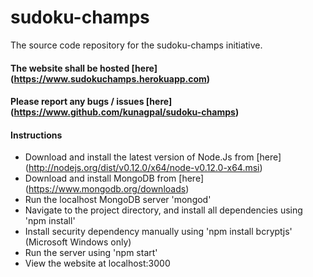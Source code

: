 # sudoku-champs
The source code repository for the sudoku-champs initiative.

#### The website shall be hosted [here] (https://www.sudokuchamps.herokuapp.com)
#### Please report any bugs / issues [here] (https://www.github.com/kunagpal/sudoku-champs)

#### Instructions
* Download and install the latest version of Node.Js from [here] (http://nodejs.org/dist/v0.12.0/x64/node-v0.12.0-x64.msi)
* Download and install MongoDB from [here] (https://www.mongodb.org/downloads)
* Run the localhost MongoDB server 'mongod'
* Navigate to the project directory, and install all dependencies using 'npm install'
* Install security dependency manually using 'npm install bcryptjs' (Microsoft Windows only) 
* Run the server using 'npm start'
* View the website at localhost:3000